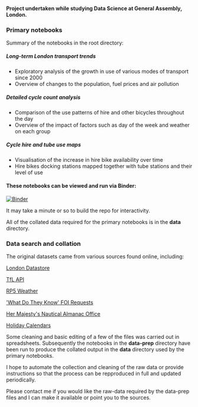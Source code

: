 

#### Project undertaken while studying Data Science at General Assembly, London.

### Primary notebooks

Summary of the notebooks in the root directory:

##### Long-term London transport trends
- Exploratory analysis of the growth in use of various modes of transport since 2000
- Overview of changes to the population, fuel prices and air pollution

##### Detailed cycle count analysis
- Comparison of the use patterns of hire and other bicycles throughout the day
- Overview of the impact of factors such as day of the week and weather on each group

##### Cycle hire and tube use maps
- Visualisation of the increase in hire bike availability over time
- Hire bikes docking stations mapped together with tube stations and their level of use

#### These notebooks can be viewed and run via Binder:

[![Binder](https://mybinder.org/badge_logo.svg)](https://mybinder.org/v2/gh/intp8/bb/master)

It may take a minute or so to build the repo for interactivity.

All of the collated data required for the primary notebooks is in the **data** directory. 

### Data search and collation

The original datasets came from various sources found online, including:

[London Datastore](https://data.london.gov.uk/)

[TfL API](https://api.tfl.gov.uk/)

[RP5 Weather](https://rp5.ru/)

['What Do They Know' FOI Requests](https://www.whatdotheyknow.com/)

[Her Majesty's Nautical Almanac Office](http://astro.ukho.gov.uk/)

[Holiday Calendars](https://www.feiertagskalender.ch/)

Some cleaning and basic editing of a few of the files was carried out in spreadsheets. Subsequently the notebooks in the **data-prep** directory have been run to produce the collated output in the **data** directory used by the primary notebooks. 

I hope to automate the collection and cleaning of the raw data or provide instructions so that the process can be repproduced in full and updated periodically. 

Please contact me if you would like the raw-data required by the data-prep files and I can make it available or point you to the sources.
